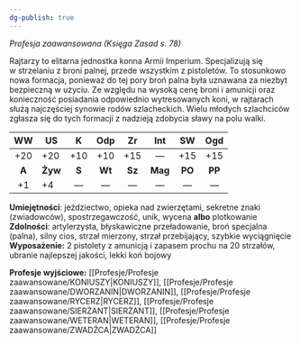 ```yaml
---
dg-publish: true
---
```

*Profesja zaawansowana (Księga Zasad s. 78)*

Rajtarzy to elitarna jednostka konna Armii Imperium. Specjalizują się w strzelaniu z broni palnej, przede wszystkim z pistoletów. To stosunkowo nowa formacja, ponieważ do tej pory broń palna była uznawana za niezbyt bezpieczną w użyciu. Ze względu na wysoką cenę broni i amunicji oraz konieczność posiadania odpowiednio wytresowanych koni, w rajtarach służą najczęściej synowie rodów szlacheckich. Wielu młodych szlachciców zgłasza się do tych formacji z nadzieją zdobycia sławy na polu walki.

|  WW   | US      |   K   |  Odp   |   Zr   |   Int   |   SW   |  Ogd   |
|:-----:| ------- |:-----:|:------:|:------:|:-------:|:------:|:------:|
|  +20  | +20     |  +10  |  +10   |  +15   |    —    |  +15   |  +15   |
| **A** | **Żyw** | **S** | **Wt** | **Sz** | **Mag** | **PO** | **PP** |
|  +1   | +4      |   —   |   —    |   —    |    —    |   —    |   —    |

**Umiejętności**: jeździectwo, opieka nad zwierzętami, sekretne znaki (zwiadowców), spostrzegawczość, unik, wycena **albo** plotkowanie
**Zdolności**: artylerzysta, błyskawiczne przeładowanie, broń specjalna (palna), silny cios, strzał mierzony, strzał przebijający, szybkie wyciągnięcie
**Wyposażenie:** 2 pistolety z amunicją i zapasem prochu na 20 strzałów, ubranie najlepszej jakości, lekki koń bojowy

**Profesje wyjściowe:** [[Profesje/Profesje zaawansowane/KONIUSZY\|KONIUSZY]], [[Profesje/Profesje zaawansowane/DWORZANIN\|DWORZANIN]], [[Profesje/Profesje zaawansowane/RYCERZ\|RYCERZ]], [[Profesje/Profesje zaawansowane/SIERŻANT\|SIERŻANT]], [[Profesje/Profesje zaawansowane/WETERAN\|WETERAN]], [[Profesje/Profesje zaawansowane/ZWADŹCA\|ZWADŹCA]]